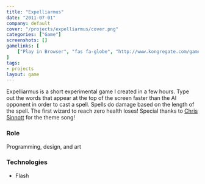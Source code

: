 ```yaml
---
title: "Expelliarmus"
date: "2011-07-01"
company: default
cover: "/projects/expelliarmus/cover.png"
categories: ["Game"]
screenshots: []
gamelinks: [
    ["Play in Browser", "fas fa-globe", "http://www.kongregate.com/games/alexlarioza/expelliarmus"],
]
tags:
- projects
layout: game
---
```


Expelliarmus is a short experimental game I created in a few hours. Type out the words that appear at the top of the screen faster than the AI opponent in order to cast a spell. Spells do damage based on the length of the spell. The first wizard to reach zero health loses! Special thanks to [Chris Sinnott](http://www.sinnottsoundworks.com/) for the theme song!

### Role
Programming, design, and art

### Technologies
* Flash
